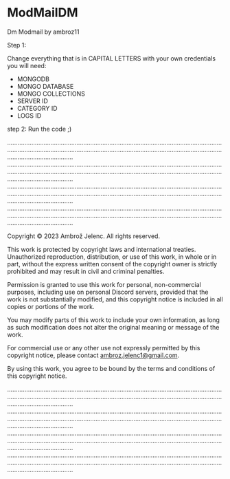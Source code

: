 # ModMailDM
Dm Modmail
by ambroz11

Step 1:

Change everything that is in CAPITAL LETTERS with your own credentials
you will need:
- MONGODB
- MONGO DATABASE
- MONGO COLLECTIONS
- SERVER ID
- CATEGORY ID
- LOGS ID

step 2: Run the code ;)

..............................................................................................................................................................................................................................................................................................
..............................................................................................................................................................................................................................................................................................
..............................................................................................................................................................................................................................................................................................
..............................................................................................................................................................................................................................................................................................


Copyright © 2023 Ambrož Jelenc. All rights reserved.

This work is protected by copyright laws and international treaties. Unauthorized reproduction, distribution, or use of this work, in whole or in part, without the express written consent of the copyright owner is strictly prohibited and may result in civil and criminal penalties.

Permission is granted to use this work for personal, non-commercial purposes, including use on personal Discord servers, provided that the work is not substantially modified, and this copyright notice is included in all copies or portions of the work.

You may modify parts of this work to include your own information, as long as such modification does not alter the original meaning or message of the work.

For commercial use or any other use not expressly permitted by this copyright notice, please contact ambroz.jelenc1@gmail.com.

By using this work, you agree to be bound by the terms and conditions of this copyright notice.

..............................................................................................................................................................................................................................................................................................
..............................................................................................................................................................................................................................................................................................
..............................................................................................................................................................................................................................................................................................
..............................................................................................................................................................................................................................................................................................
